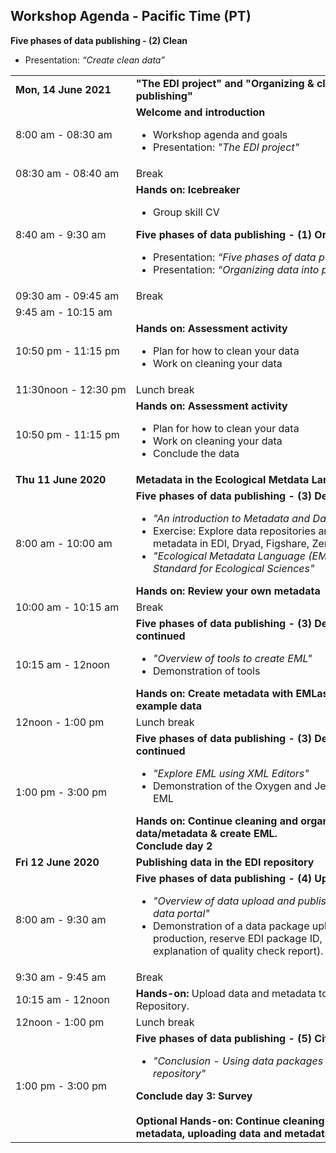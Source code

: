 ## Workshop Agenda - Pacific Time (PT)

<table>
  <tr>
    <td nowrap><strong>Mon, 14 June 2021</strong></td>
       <td><strong>"The EDI project" and "Organizing & cleaning data for publishing"</strong></td>
</tr><tr>
    <font size="-1"><td nowrap>8:00 am - 08:30 am</td>
    <td><strong>Welcome and introduction </strong> <br><ul>
      <li>Workshop agenda and goals</li>
      <li>Presentation: <i>"The EDI project"</i></li></ul>
      </td></font>
</tr><tr>
    <td nowrap>08:30 am - 08:40 am</td><td>Break</td>
</tr>
    <tr>
    <font size="-1"><td nowrap>8:40 am - 9:30 am</td>
           <td nowrap><strong>Hands on: Icebreaker</strong><ul>
            <li>Group skill CV</li></ul>
       <strong>Five phases of data publishing - (1) Organize</strong><br><ul>
         <li>Presentation: <i>“Five phases of data publishing”</i></li>
         <li>Presentation: <i>“Organizing data into publishable units”</i></li></ul>
   </td></font>
</tr><tr>
    <td nowrap>09:30 am - 09:45 am</td><td>Break</td>
</tr>
  <tr>
    <td nowrap>9:45 am - 10:15 am</td>
      <strong>Five phases of data publishing - (2) Clean</strong><br><ul>
         <li>Presentation: <i>“Create clean data”</i></li>
   </td>
<tr>
    <td nowrap>10:50 pm - 11:15 pm</td>
    <td><strong>Hands on: Assessment activity</strong><br><ul>
      <li>Plan for how to clean your data</li>
      <li>Work on cleaning your data</li></ul>
      </td>
</tr>    
</tr><tr>
    <td nowrap>11:30noon - 12:30 pm</td><td>Lunch break</td>
</tr>
<tr>
    <td nowrap>10:50 pm - 11:15 pm</td>
    <td><strong>Hands on: Assessment activity</strong><br><ul>
      <li>Plan for how to clean your data</li>
      <li>Work on cleaning your data</li>
      <li>Conclude the data</li></ul>
      </td>
</tr>    
<tr>
    <td nowrap><strong>Thu 11 June 2020</strong></td><td><strong>Metadata in the Ecological Metdata Language (EML)</strong></td>
</tr><tr>
    <td nowrap>8:00 am - 10:00 am</td>
   <td><strong>Five phases of data publishing - (3) Describe</strong><br><ul>
      <li><i>"An introduction to Metadata and Data Repositories"</i></li>
      <li>Exercise: Explore data repositories and review metadata in EDI, Dryad, Figshare, Zenodo</li>
      <li><i>"Ecological Metadata Language (EML): A Metadata Standard for Ecological Sciences"</i></li></ul>
      <strong>Hands on: Review your own metadata</strong>
  </td>
      <tr>
    <td nowrap>10:00 am - 10:15 am</td><td>Break</td>
</tr><tr>
    <td nowrap>10:15 am - 12noon</td>
   <td><strong>Five phases of data publishing - (3) Describe continued</strong><br><ul>
      <li><i>"Overview of tools to create EML"</i></li>
      <li>Demonstration of tools</li></ul>
      <strong>Hands on: Create metadata with EMLassemblyline and example data</strong></td>
</tr><tr>
    <td nowrap>12noon - 1:00 pm</td><td>Lunch break</td>
</tr><tr>
    <td nowrap>1:00 pm - 3:00 pm</td>
    <td><strong>Five phases of data publishing - (3) Describe continued</strong><br><ul>
       <li><i>"Explore EML using XML Editors"</i></li>
       <li>Demonstration of the Oxygen and Jedit editors for EML</li></ul>
      <strong>Hands on: Continue cleaning and organizing your data/metadata & create EML.</strong><br>
      <strong>Conclude day 2</strong></td>
</tr><tr>
 <td><strong>Fri 12 June 2020</strong></td><td><strong> Publishing data in the EDI repository</strong></td>
</tr><tr>
    <td nowrap>8:00 am - 9:30 am</td>
    <td><strong>Five phases of data publishing - (4) Upload</strong><br><ul>
    <li><i>"Overview of data upload and publishing in the EDI data portal"</i></li>
      <li>Demonstration of a data package upload (staging vs. production, reserve EDI package ID, evaluation with explanation of quality check report).</li>
</tr><tr>
    <td nowrap>9:30 am - 9:45 am</td><td>Break</td>
</tr><tr>
    <td nowrap>10:15 am - 12noon</td>
    <td><strong>Hands-on:</strong> Upload data and metadata to the EDI Data Repository.</td>
 <tr>
    <td nowrap>12noon - 1:00 pm</td><td>Lunch break</td>
</tr><tr>
    <td nowrap>1:00 pm - 3:00 pm</td>
      <td><strong>Five phases of data publishing - (5) Cite</strong><br><ul>
        <li><i>"Conclusion - Using data packages in the EDI repository"</i></li></ul>
        <strong>Conclude day 3: Survey</strong><br><br>
       <strong>Optional Hands-on: Continue cleaning data, creating metadata, uploading data and metadata.</strong>
     </td>
 </tr>
</table>
